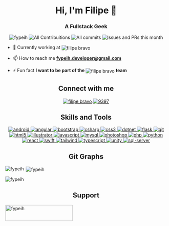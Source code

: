 <h1 align="center">Hi, I'm Filipe 👋</h1>
<h3 align="center">A Fullstack Geek</h3>

<p align="center">
  <img
    src="https://komarev.com/ghpvc/?username=fypeih&label=Profile%20views&color=0e75b6&style=flat"
    alt="fypeih"
  />
  <img
    src="https://badges.strrl.dev/contributions/all/fypeih"
    alt="All Contribuitions"
  />
  <img src="https://badges.strrl.dev/commits/all/fypeih" alt="All commits" />
  <img
    src="https://badges.strrl.dev/issues-and-prs/all/fypeih"
    alt="Issues and PRs this month"
  />
</p>

- 🔭 Currently working at
  <img
        align="center"
        src="https://img.shields.io/badge/Altyra%20Solutions-00a19a?style=for-the-badge&logo=htmx&logoColor=white"
        alt="filipe bravo"
      />

- 📫 How to reach me **fypeih.developer@gmail.com**
- ⚡ Fun fact **I want to be part of the**
  <img
    align="center"
    src="https://img.shields.io/badge/riot%20games-D32936.svg?style=for-the-badge&logo=riotgames&logoColor=white"
    alt="filipe bravo"
      />
  **team**

<h2 align="center">Connect with me</h2>
<p align="center">
  <a href="https://linkedin.com/in/filipe bravo" target="blank"
    >
    <img
      align="center"
      src="https://img.shields.io/badge/Linkedin-0077b5?style=for-the-badge&logo=linkedin&logoColor=white"
      alt="filipe bravo"
    />
  </a>
  <a href="https://discord.gg/9397" target="blank"
    ><img
      align="center"
      src="https://img.shields.io/badge/discord-7289da?style=for-the-badge&logo=discord&logoColor=white"
      alt="9397"
  /></a>
</p>

<h2 align="center">Skills and Tools</h2>
<p align="center">
  <a href="https://developer.android.com" target="_blank" rel="noreferrer">
    <img
      src="https://img.shields.io/badge/Android-3ddc84?style=for-the-badge&logo=android&logoColor=white"
      alt="android"
    />
  </a>
  <a href="https://angular.io" target="_blank" rel="noreferrer">
    <img
      src="https://img.shields.io/badge/Angular-a6120d?style=for-the-badge&logo=angular&logoColor=white"
      alt="angular"
    />
  </a>
  <a href="https://getbootstrap.com" target="_blank" rel="noreferrer">
    <img
      src="https://img.shields.io/badge/Bootstrap-563d7c?style=for-the-badge&logo=bootstrap&logoColor=white"
      alt="bootstrap"
    />
  </a>
  <a href="https://www.w3schools.com/cs/" target="_blank" rel="noreferrer">
    <img
      src="https://img.shields.io/badge/c%23-684d95?style=for-the-badge&logo=csharp&logoColor=white"
      alt="csharp"
    />
  </a>
  <a href="https://www.w3schools.com/css/" target="_blank" rel="noreferrer">
    <img
      src="https://img.shields.io/badge/CSS3-2965f1?style=for-the-badge&logo=css3&logoColor=white"
      alt="css3"
    />
  </a>
  <a href="https://dotnet.microsoft.com/" target="_blank" rel="noreferrer">
    <img
      src="https://img.shields.io/badge/.NET-512bd4?style=for-the-badge&logo=dotnet&logoColor=white"
      alt="dotnet"
    />
  </a>
  <a href="https://flask.palletsprojects.com/" target="_blank" rel="noreferrer">
    <img
      src="https://img.shields.io/badge/Flask-black?style=for-the-badge&logo=flask&logoColor=white"
      alt="flask"
    />
  </a>
  <a href="https://git-scm.com/" target="_blank" rel="noreferrer">
    <img
      src="https://img.shields.io/badge/Git-f1502f?style=for-the-badge&logo=git&logoColor=white"
      alt="git"
    />
  </a>
  <a href="https://www.w3.org/html/" target="_blank" rel="noreferrer">
    <img
      src="https://img.shields.io/badge/HTML5-e34c26?style=for-the-badge&logo=html5&logoColor=white"
      alt="html5"
    />
  </a>
  <a
    href="https://www.adobe.com/in/products/illustrator.html"
    target="_blank"
    rel="noreferrer"
  >
    <img
      src="https://img.shields.io/badge/Adobe%20Illustrator-f8a829?style=for-the-badge&logo=adobe-illustrator&logoColor=3c240c"
      alt="illustrator"
    />
  </a>
  <a
    href="https://developer.mozilla.org/en-US/docs/Web/JavaScript"
    target="_blank"
    rel="noreferrer"
  >
    <img
      src="https://img.shields.io/badge/javascript-%23323330.svg?style=for-the-badge&logo=javascript&logoColor=%23F7DF1E"
      alt="javascript"
    />
  </a>
  <a href="https://www.mysql.com/" target="_blank" rel="noreferrer">
    <img
      src="https://img.shields.io/badge/MySQL-00758f?style=for-the-badge&logo=mysql&logoColor=white"
      alt="mysql"
    />
  </a>
  <a href="https://www.photoshop.com/en" target="_blank" rel="noreferrer">
    <img
      src="https://img.shields.io/badge/Adobe%20Photoshop-5cd0fa?style=for-the-badge&logo=adobe-photoshop&logoColor=0b2631"
      alt="photoshop"
    />
  </a>
  <a href="https://www.php.net" target="_blank" rel="noreferrer">
    <img
      src="https://img.shields.io/badge/php-%23777BB4.svg?style=for-the-badge&logo=php&logoColor=white"
      alt="php"
    />
  </a>
  <a href="https://www.python.org" target="_blank" rel="noreferrer">
    <img
      src="https://img.shields.io/badge/python-3670A0?style=for-the-badge&logo=python&logoColor=ffdd54"
      alt="python"
    />
  </a>
  <a href="https://reactjs.org/" target="_blank" rel="noreferrer">
    <img
      src="https://img.shields.io/badge/react-%2320232a.svg?style=for-the-badge&logo=react&logoColor=%2361DAFB"
      alt="react"
    />
  </a>
  <a href="https://developer.apple.com/swift/" target="_blank" rel="noreferrer">
    <img
      src="https://img.shields.io/badge/Swift-f05138?style=for-the-badge&logo=swift&logoColor=white"
      alt="swift"
    />
  </a>
  <a href="https://tailwindcss.com/" target="_blank" rel="noreferrer">
    <img
      src="https://img.shields.io/badge/tailwindcss-06b6d4?style=for-the-badge&logo=tailwindcss&logoColor=white"
      alt="tailwind"
    />
  </a>
  <a href="https://www.typescriptlang.org/" target="_blank" rel="noreferrer">
    <img
      src="https://img.shields.io/badge/typescript-007acc?style=for-the-badge&logo=typescript&logoColor=white"
      alt="typescript"
    />
  </a>
  <a href="https://unity.com/" target="_blank" rel="noreferrer">
    <img
      src="https://img.shields.io/badge/unity-%23000000.svg?style=for-the-badge&logo=unity&logoColor=white"
      alt="unity"
    />
  </a>
  <a href="https://www.microsoft.com/en-us/sql-server" target="_blank" rel="noreferrer">
    <img
      src="https://img.shields.io/badge/Microsoft%20SQL%20Server-cc2927?style=for-the-badge&logo=microsoft-sql-server&logoColor=white"
      alt="sql-server"
    />
  </a>

</p>

<h2 align="center">Git Graphs</h2>
<p>
  <img
    align="left"
    src="https://github-readme-stats.vercel.app/api/top-langs?username=fypeih&show_icons=true&theme=tokyonight&locale=en&layout=compact"
    alt="fypeih"
  />
</p>

<p>
  &nbsp;<img
    align="center"
    src="https://github-readme-stats.vercel.app/api?username=fypeih&show_icons=true&theme=tokyonight&locale=en"
    alt="fypeih"
  />
</p>

<p>
  <img
    align="center"
    src="https://github-readme-streak-stats.herokuapp.com/?user=fypeih&theme=dark"
    alt="fypeih"
  />
</p>

<h2 align="center">Support</h2>
<p>
  <a href="https://www.buymeacoffee.com/fypeih">
    <img
      align="left"
      src="https://cdn.buymeacoffee.com/buttons/v2/default-yellow.png"
      height="50"
      width="210"
      alt="fypeih"
  /></a>
</p>